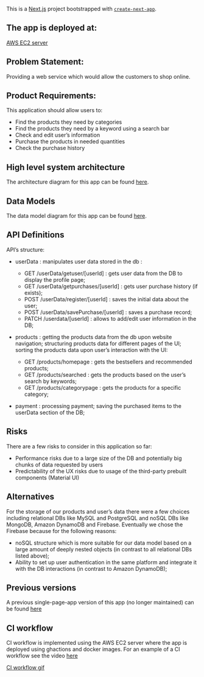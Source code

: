 This is a [Next.js](https://nextjs.org/) project bootstrapped with [`create-next-app`](https://github.com/vercel/next.js/tree/canary/packages/create-next-app).

## The app is deployed at: 
[AWS EC2 server](http://ec2-3-138-124-228.us-east-2.compute.amazonaws.com/signin)

## Problem Statement:

Providing a web service which would allow the customers to shop online.

## Product Requirements:

This application should allow users to:

* Find the products they need by categories
* Find the products they need by a keyword using a search bar
* Check and edit user’s information
* Purchase the products in needed quantities
* Check the purchase history

## High level system architecture

The architecture diagram for this app can be found [here](https://link.excalidraw.com/readonly/qU1W8ED3y0PhK3PLMm1b).
  
## Data Models

The data model diagram for this app can be found [here](https://link.excalidraw.com/readonly/QKRp7vLCkWncEXjW5BXX).

## API Definitions

API’s structure: 

* userData : manipulates user data stored in the db : 
   - GET /userData/getuser/\[userId\] : gets user data from the DB to display the profile page;
   - GET /userData/getpurchases/\[userId\] : gets user purchase history (if exists);
   - POST /userData/register/\[userId\] : saves the initial data about the user;
   - POST /userData/savePurchase/\[userId\] : saves a purchase record;
   - PATCH /userdata/\[userId\] : allows to add/edit user information in the DB;

* products : getting the products data from the db upon website navigation; structuring products data for different pages of the UI; sorting the products data upon user’s interaction with the UI:
   - GET /products/homepage : gets the bestsellers and recommended products;
   - GET /products/searched : gets the products based on the user’s search by keywords;
   - GET /products/categorypage : gets the products for a specific category;

* payment  : processing payment; saving the purchased items to the userData section of the DB;

## Risks

There are a few risks to consider in this application so far:
* Performance risks due to a large size of the DB and potentially big chunks of data requested by users
* Predictability of the UX risks due to usage of the third-party prebuilt components (Material UI)


## Alternatives

For the storage of our products and user’s data there were a few choices including relational DBs like MySQL and PostgreSQL and noSQL DBs like MongoDB, Amazon DynamoDB and Firebase. Eventually we chose the Firebase because for the following reasons:
* noSQL structure which is more suitable for our data model based on a large amount of deeply nested objects (in contrast to all relational DBs listed above);
* Ability to set up user authentication in the same platform and integrate it with the DB interactions (in contrast to Amazon DynamoDB);

## Previous versions

A previous single-page-app version of this app (no longer maintained) can be found [here](https://github.com/MishaFomenko/online-store-2.0)

## CI workflow

CI workflow is implemented using the AWS EC2 server where the app is deployed using ghactions and docker images. 
For an example of a CI workflow see the video [here](https://github.com/MishaFomenko/onlinestore2-dist/assets/85066667/6aac4808-33f7-419c-8fee-9a84182eaf94)

[CI workflow gif](https://github.com/MishaFomenko/onlinestore2-dist/assets/85066667/c9d43d61-42ba-4a1e-a3f4-b973a78b8265)
